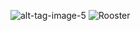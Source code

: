 ![alt-tag-image-5](https://user-images.githubusercontent.com/85055322/137899049-d4c0ce81-5b0b-4654-aed4-27a5adf7e48f.png)
 <img src="bird.png" alt="Rooster">
